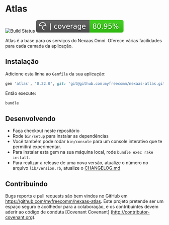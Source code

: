 # Atlas

![Build Status](https://github.com/myfreecomm/nexaas-atlas/workflows/CI/badge.svg)
![Coverage](.github/workflows/support/badge.svg)

Atlas é a base para os serviços do Nexaas.Omni. Oferece várias facilidades para cada camada da aplicação.

## Instalação

Adicione esta linha ao `Gemfile` da sua aplicação:

```ruby
gem 'atlas', '0.22.0', git: 'git@github.com:myfreecomm/nexaas-atlas.git'
```

Então execute:

```bash
bundle
```

## Desenvolvendo

- Faça checkout neste repositório
- Rode `bin/setup` para instalar as dependências
- Você também pode rodar `bin/console` para um console interativo que te permitirá experimentar.
- Para instalar esta gem na sua máquina local, rode `bundle exec rake install`.
- Para realizar a release de uma nova versão, atualize o número no arquivo `lib/version.rb`, atualize o [CHANGELOG.md](/CHANGELOG.md)

## Contribuindo

Bugs reports e pull requests são bem vindos no GitHub em https://github.com/myfreecomm/nexaas-atlas. Este projeto pretende ser um espaço seguro e acolhedor para a colaboração, e os contribuintes devem aderir ao código de conduta [Covenant Covenant] (http://contributor-covenant.org).
